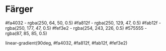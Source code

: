 # Färger

#fa4032 - rgba(250, 64, 50, 0.5)
#fa812f - rgba(250, 129, 47, 0.5)
#fab12f - rgba(250, 177, 47, 0.5)
#fef3e2 - rgba(254, 243, 226, 0.5)
#575555 - rgba(87, 85, 85, 0.5)

linear-gradient(90deg, #fa4032, #fa812f, #fab12f, #fef3e2)
